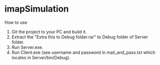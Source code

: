 # imapSimulation
How to use
1. Git the project to your PC and build it.
2. Extract the "Extra this to Debug folder.rar" to Debug folder of Server folder.
3. Run Server.exe.
4. Run Client.exe (see username and password in mail_and_pass.txt which locates in Server/bin/Debug).
